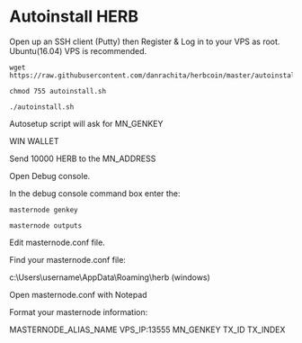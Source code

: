# Autoinstall HERB

Open up an SSH client (Putty) then Register & Log in to your VPS as root. Ubuntu(16.04) VPS is recommended.
```
wget https://raw.githubusercontent.com/danrachita/herbcoin/master/autoinstall.sh 
```
```
chmod 755 autoinstall.sh
```
```
./autoinstall.sh
```
Autosetup script will ask for MN_GENKEY

WIN WALLET

Send 10000 HERB to the MN_ADDRESS

Open Debug console.

In the debug console command box enter the:

```
masternode genkey
```
```
masternode outputs
```


Edit masternode.conf file.

Find your masternode.conf file:

c:\Users\username\AppData\Roaming\herb (windows)

Open masternode.conf with Notepad

Format your masternode information:

MASTERNODE_ALIAS_NAME VPS_IP:13555 MN_GENKEY TX_ID TX_INDEX
